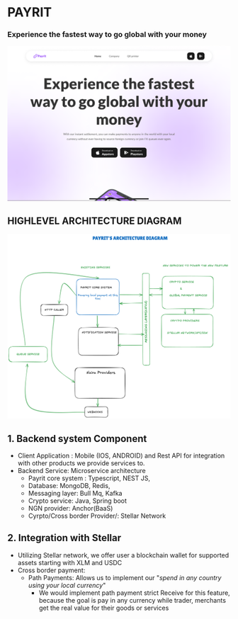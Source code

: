 # PAYRIT
### Experience the fastest way to go global with your money

![Logo](images/IMG_0899.PNG)

## HIGHLEVEL ARCHITECTURE DIAGRAM
![HLAD](images/HLAD.png)



## 1. Backend system Component 
- Client Application : Mobile (IOS, ANDROID) and Rest API for integration with other products we provide services to. 
- Backend Service: Microservice architecture 
    - Payrit core system : Typescript,  NEST JS, 
    - Database: MongoDB, Redis, 
    - Messaging layer: Bull Mq, Kafka
    - Crypto service: Java, Spring boot
    - NGN provider: Anchor(BaaS)
    - Cyrpto/Cross border Provider/: Stellar Network

## 2. Integration with Stellar
- Utilizing Stellar network, we offer user a blockchain wallet for supported assets starting with XLM and USDC
- Cross border payment:
    - Path Payments: Allows us to implement our "*spend in any country using your local currency*"
        - We would implement path payment strict Receive for this feature, because the goal is pay in any currency while trader, merchants get the real value for their goods or services
